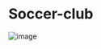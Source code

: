 # Soccer-club
![image](https://user-images.githubusercontent.com/26104823/62741461-f6861d80-ba08-11e9-956e-173621fe1077.png)
